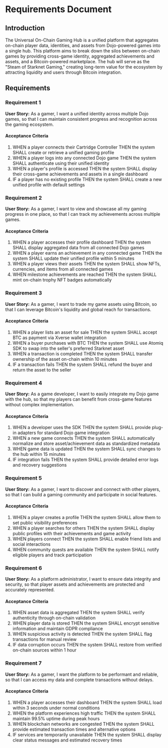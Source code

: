 # Requirements Document

## Introduction

The Universal On-Chain Gaming Hub is a unified platform that aggregates on-chain player data, identities, and assets from Dojo-powered games into a single hub. This platform aims to break down the silos between on-chain games by providing cross-game identity, aggregated achievements and assets, and a Bitcoin-powered marketplace. The hub will serve as the "Steam of Starknet Gaming," creating long-term value for the ecosystem by attracting liquidity and users through Bitcoin integration.

## Requirements

### Requirement 1

**User Story:** As a gamer, I want a unified identity across multiple Dojo games, so that I can maintain consistent progress and recognition across the gaming ecosystem.

#### Acceptance Criteria

1. WHEN a player connects their Cartridge Controller THEN the system SHALL create or retrieve a unified gaming profile
2. WHEN a player logs into any connected Dojo game THEN the system SHALL authenticate using their unified identity
3. WHEN a player's profile is accessed THEN the system SHALL display their cross-game achievements and assets in a single dashboard
4. IF a player has no existing profile THEN the system SHALL create a new unified profile with default settings

### Requirement 2

**User Story:** As a gamer, I want to view and showcase all my gaming progress in one place, so that I can track my achievements across multiple games.

#### Acceptance Criteria

1. WHEN a player accesses their profile dashboard THEN the system SHALL display aggregated data from all connected Dojo games
2. WHEN a player earns an achievement in any connected game THEN the system SHALL update their unified profile within 5 minutes
3. WHEN a player views their assets THEN the system SHALL show NFTs, currencies, and items from all connected games
4. WHEN milestone achievements are reached THEN the system SHALL mint on-chain trophy NFT badges automatically

### Requirement 3

**User Story:** As a gamer, I want to trade my game assets using Bitcoin, so that I can leverage Bitcoin's liquidity and global reach for transactions.

#### Acceptance Criteria

1. WHEN a player lists an asset for sale THEN the system SHALL accept BTC as payment via Xverse wallet integration
2. WHEN a buyer purchases with BTC THEN the system SHALL use Atomiq SDK to swap into the seller's preferred Starknet asset
3. WHEN a transaction is completed THEN the system SHALL transfer ownership of the asset on-chain within 10 minutes
4. IF a transaction fails THEN the system SHALL refund the buyer and return the asset to the seller

### Requirement 4

**User Story:** As a game developer, I want to easily integrate my Dojo game with the hub, so that my players can benefit from cross-game features without complex implementation.

#### Acceptance Criteria

1. WHEN a developer uses the SDK THEN the system SHALL provide plug-in adapters for standard Dojo game integration
2. WHEN a new game connects THEN the system SHALL automatically normalize and store asset/achievement data as standardized metadata
3. WHEN game data is updated THEN the system SHALL sync changes to the hub within 15 minutes
4. IF integration fails THEN the system SHALL provide detailed error logs and recovery suggestions

### Requirement 5

**User Story:** As a gamer, I want to discover and connect with other players, so that I can build a gaming community and participate in social features.

#### Acceptance Criteria

1. WHEN a player creates a profile THEN the system SHALL allow them to set public visibility preferences
2. WHEN a player searches for others THEN the system SHALL display public profiles with their achievements and game activity
3. WHEN players connect THEN the system SHALL enable friend lists and social interactions
4. WHEN community quests are available THEN the system SHALL notify eligible players and track participation

### Requirement 6

**User Story:** As a platform administrator, I want to ensure data integrity and security, so that player assets and achievements are protected and accurately represented.

#### Acceptance Criteria

1. WHEN asset data is aggregated THEN the system SHALL verify authenticity through on-chain validation
2. WHEN player data is stored THEN the system SHALL encrypt sensitive information and maintain GDPR compliance
3. WHEN suspicious activity is detected THEN the system SHALL flag transactions for manual review
4. IF data corruption occurs THEN the system SHALL restore from verified on-chain sources within 1 hour

### Requirement 7

**User Story:** As a gamer, I want the platform to be performant and reliable, so that I can access my data and complete transactions without delays.

#### Acceptance Criteria

1. WHEN a player accesses their dashboard THEN the system SHALL load within 3 seconds under normal conditions
2. WHEN the platform experiences high traffic THEN the system SHALL maintain 99.5% uptime during peak hours
3. WHEN blockchain networks are congested THEN the system SHALL provide estimated transaction times and alternative options
4. IF services are temporarily unavailable THEN the system SHALL display clear status messages and estimated recovery times